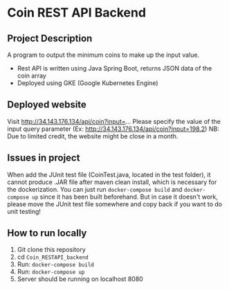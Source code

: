 # Coin REST API Backend

## Project Description
A program to output the minimum coins to make up the input value.
- Rest API is written using Java Spring Boot, returns JSON data of the coin array
- Deployed using GKE (Google Kubernetes Engine)

## Deployed website
Visit http://34.143.176.134/api/coin?input=...
Please specify the value of the input query parameter (Ex: http://34.143.176.134/api/coin?input=198.2)
NB: Due to limited credit, the website might be close in a month.

## Issues in project
When add the JUnit test file (CoinTest.java, located in the test folder), it cannot produce .JAR file after maven clean install, which is necessary for the dockerization.
You can just run `docker-compose build` and `docker-compose up` since it has been built beforehand.
But in case it doesn't work, please move the JUnit test file somewhere and copy back if you want to do unit testing!

## How to run locally
1. Git clone this repository
2. cd `Coin_RESTAPI_backend`
3. Run: `docker-compose build`
4. Run: `docker-compose up`
5. Server should be running on localhost 8080

